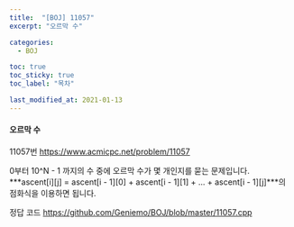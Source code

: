 ```yaml
---
title:  "[BOJ] 11057"
excerpt: "오르막 수"

categories:
  - BOJ

toc: true
toc_sticky: true
toc_label: "목차"

last_modified_at: 2021-01-13
---
```


#### 오르막 수

11057번 <https://www.acmicpc.net/problem/11057>

0부터 10^N - 1 까지의 수 중에 오르막 수가 몇 개인지를 묻는 문제입니다.<br>
***ascent[i][j] = ascent[i - 1][0] + ascent[i - 1][1] + ... + ascent[i - 1][j]***의 점화식을 이용하면 됩니다.

정답 코드 <https://github.com/Geniemo/BOJ/blob/master/11057.cpp>